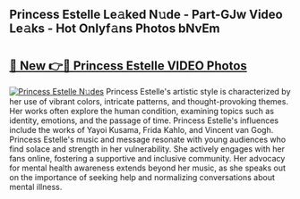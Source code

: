 ## Princess Estelle Le𝚊ked N𝚞de - Part-GJw Video Le𝚊ks - Hot Onlyf𝚊ns Photos bNvEm

# <h2><a href="http://ac3223.deff.icu/?id=Princess+Estelle">🔗 New 👉🔴 Princess Estelle VIDEO Photos</a></h2>

[![Princess Estelle N𝚞des](https://i.imgur.com/rIISA9y.gif)](http://ac3223.deff.icu/?id=Princess+Estelle)
Princess Estelle's artistic style is characterized by her use of vibrant colors, intricate patterns, and thought-provoking themes. Her works often explore the human condition, examining topics such as identity, emotions, and the passage of time. Princess Estelle's influences include the works of Yayoi Kusama, Frida Kahlo, and Vincent van Gogh. Princess Estelle's music and message resonate with young audiences who find solace and strength in her vulnerability. She actively engages with her fans online, fostering a supportive and inclusive community. Her advocacy for mental health awareness extends beyond her music, as she speaks out on the importance of seeking help and normalizing conversations about mental illness.

